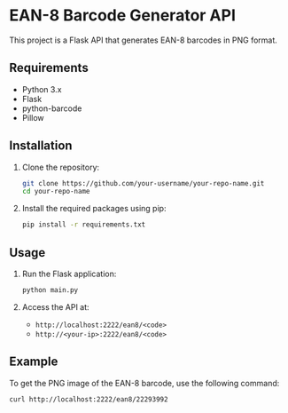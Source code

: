 # EAN-8 Barcode Generator API

This project is a Flask API that generates EAN-8 barcodes in PNG format.

## Requirements

- Python 3.x
- Flask
- python-barcode
- Pillow

## Installation

1. Clone the repository:
    ```sh
    git clone https://github.com/your-username/your-repo-name.git
    cd your-repo-name
    ```

2. Install the required packages using pip:
    ```sh
    pip install -r requirements.txt
    ```

## Usage

1. Run the Flask application:
    ```sh
    python main.py
    ```

2. Access the API at:
    - `http://localhost:2222/ean8/<code>`
    - `http://<your-ip>:2222/ean8/<code>`

## Example

To get the PNG image of the EAN-8 barcode, use the following command:
```sh
curl http://localhost:2222/ean8/22293992